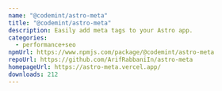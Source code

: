 ```yaml
---
name: "@codemint/astro-meta"
title: "@codemint/astro-meta"
description: Easily add meta tags to your Astro app.
categories:
  - performance+seo
npmUrl: https://www.npmjs.com/package/@codemint/astro-meta
repoUrl: https://github.com/ArifRabbaniIn/astro-meta
homepageUrl: https://astro-meta.vercel.app/
downloads: 212
---
```

